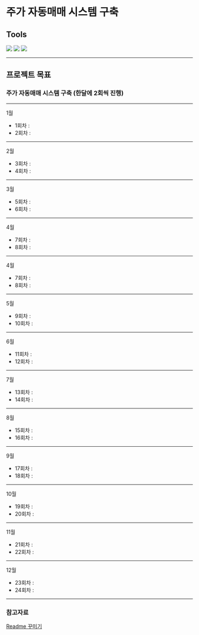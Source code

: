 # 주가 자동매매 시스템 구축 

## Tools 

<img src="https://img.shields.io/badge/Python-3776AB?style=flat-square&logo=python&logoColor=white"/>
<img src="https://img.shields.io/badge/PostgreSQL-4169E1?style=flat-square&logo=PostgreSQL&logoColor=white"/>
<img src="https://img.shields.io/badge/PostgreSQL-4169E1?style=flat-square&logo=Apache Airflow&logoColor=white"/>

--- 

## 프로젝트 목표

### 주가 자동매매 시스템 구축 (한달에 2회씩 진행) 

--- 
1월
* 1회차 :
* 2회차 : 
--- 
2월
* 3회차 : 
* 4회차 : 
---
3월 
* 5회차 : 
* 6회차 : 
--- 
4월 
* 7회차 : 
* 8회차 : 
--- 
4월 
* 7회차 : 
* 8회차 : 
--- 
5월 
* 9회차 : 
* 10회차 : 
--- 
6월 
* 11회차 : 
* 12회차 : 
--- 
7월 
* 13회차 : 
* 14회차 : 
--- 
8월 
* 15회차 : 
* 16회차 : 
--- 
9월 
* 17회차 : 
* 18회차 : 
--- 
10월 
* 19회차 : 
* 20회차 : 
--- 
11월 
* 21회차 : 
* 22회차 : 
--- 
12월 
* 23회차 : 
* 24회차 : 
--- 

### 참고자료 

[Readme 꾸미기](https://velog.io/@seondal/Github-Readme-%EA%BE%B8%EB%AF%B8%EA%B8%B0-%EC%B4%9D%EC%A0%95%EB%A6%AC)
